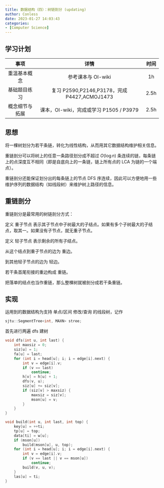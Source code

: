 ```yaml
---
title: 数据结构（四）：树链剖分 (updating)
author: Conless
date: 2023-01-27 14:03:43
categories:
- [Computer Science]
---
```


## 学习计划

|     事项     |                        详情                        | 时间  |
| :----------: | :------------------------------------------------: | :---: |
| 重温基本概念 |                 参考课本与 OI-wiki                 |  1h   |
| 基础题目练习 | 复习 P2590,P2146,P3178，完成 P4427,ACMOJ1473 |  2.5h   |
| 概念细节与拓展 | 课本，OI-wiki，完成或学习 P1505 / P3979 | 2.5h |

## 思想

将一棵树划分为若干条链，转化为线性结构，从而用其它数据结构维护相关信息。

重链剖分可以将树上的任意一条路径划分成不超过 $O(\log n)$ 条连续的链，每条链上的点深度互不相同（即是自底向上的一条链，链上所有点的 LCA 为链的一个端点）。

重链剖分还能保证划分出的每条链上的节点 DFS 序连续，因此可以方便地用一些维护序列的数据结构（如线段树）来维护树上路径的信息。

## 重链剖分

重链剖分是最常用的树链剖分方式：

定义 重子节点 表示其子节点中子树最大的子结点。如果有多个子树最大的子结点，取其一。如果没有子节点，就无重子节点。

定义 轻子节点 表示剩余的所有子结点。

从这个结点到重子节点的边为 重边。

到其他轻子节点的边为 轻边。

若干条首尾衔接的重边构成 重链。

把落单的结点也当作重链，那么整棵树就被剖分成若干条重链。

## 实现

运用到的数据结构为支持 单点/区间 修改/查询 的线段树，记作

```cpp
sjtu::SegmentTree<int, MAXN> stree;
```

首先进行两遍 dfs 建树
```cpp
void dfs(int u, int last) {
    int maxsiz = 0;
    siz[u] = 1;
    fa[u] = last;
    for (int i = head[u]; i; i = edge[i].next) {
        int v = edge[i].v;
        if (v == last)
            continue;
        h[v] = h[u] + 1;
        dfs(v, u);
        siz[u] += siz[v];
        if (siz[v] > maxsiz) {
            maxsiz = siz[v];
            mson[u] = v;
        }
    }
}

void build(int u, int last, int top) {
    key[u] = ++ti;
    tp[u] = top;
    data[ti] = w[u];
    if (mson[u])
        build(mson[u], u, top);
    for (int i = head[u]; i; i = edge[i].next) {
        int v = edge[i].v;
        if (v == last || v == mson[u])
            continue;
        build(v, u, v);
    }
    las[u] = ti;
}
```
